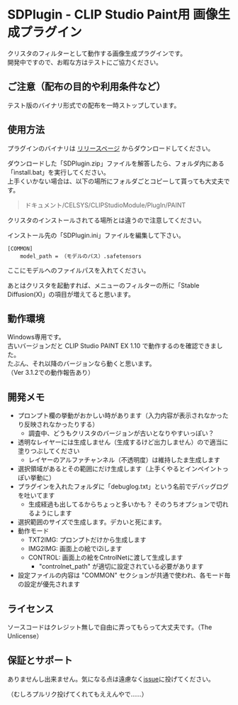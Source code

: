 
# SDPlugin - CLIP Studio Paint用 画像生成プラグイン

クリスタのフィルターとして動作する画像生成プラグインです。<br>
開発中ですので、お暇な方はテストにご協力ください。

## ご注意（配布の目的や利用条件など）

テスト版のバイナリ形式での配布を一時ストップしています。


## 使用方法

プラグインのバイナリは [リリースページ](https://github.com/AonekoSS/SDPlugin/releases) からダウンロードしてください。

ダウンロードした「SDPlugin.zip」ファイルを解答したら、フォルダ内にある「install.bat」を実行してください。<br>
上手くいかない場合は、以下の場所にフォルダごとコピーして貰っても大丈夫です。<br>

> ドキュメント/CELSYS/CLIPStudioModule/PlugIn/PAINT

クリスタのインストールされてる場所とは違うので注意してください。

インストール先の「SDPlugin.ini」ファイルを編集して下さい。
```
[COMMON]
	model_path = （モデルのパス）.safetensors
```
ここにモデルへのファイルパスを入れてください。<br>

あとはクリスタを起動すれば、メニューのフィルターの所に「Stable Diffusion(X)」の項目が増えてると思います。


## 動作環境

Windows専用です。<br>
古いバージョンだと CLIP Studio PAINT EX 1.10 で動作するのを確認できました。<br>
たぶん、それ以降のバージョンなら動くと思います。<br>
（Ver 3.1.2での動作報告あり）<br>


## 開発メモ

- プロンプト欄の挙動がおかしい時があります（入力内容が表示されなかったり反映されなかったりする）
	- 調査中、どうもクリスタのバージョンが古いとなりやすいっぽい？
- 透明なレイヤーには生成しません（生成するけど出力しません）ので適当に塗りつぶしてください
	- レイヤーのアルファチャンネル（不透明度）は維持したま生成します
- 選択領域があるとその範囲にだけ生成します（上手くやるとインペイントっぽい挙動に）
- プラグインを入れたフォルダに「debuglog.txt」という名前でデバッグログを吐いてます
	- 生成経過も出してるからちょっと多いかも？ そのうちオプションで切れるようにします
- 選択範囲のサイズで生成します。デカいと死にます。
- 動作モード
	- TXT2IMG: プロンプトだけから生成します
	- IMG2IMG: 画面上の絵でi2iします
	- CONTROL: 画面上の絵をCntrolNetに渡して生成します
		- "controlnet_path" が適切に設定されている必要があります
- 設定ファイルの内容は "COMMON" セクションが共通で使われ、各モード毎の設定が優先されます


## ライセンス

ソースコードはクレジット無しで自由に弄ってもらって大丈夫です。（The Unlicense）


## 保証とサポート

ありませんし出来ません。気になる点は遠慮なく[issue](https://github.com/AonekoSS/SDPlugin/issues)に投げてください。

（むしろプルリク投げてくれてもええんやで……）
